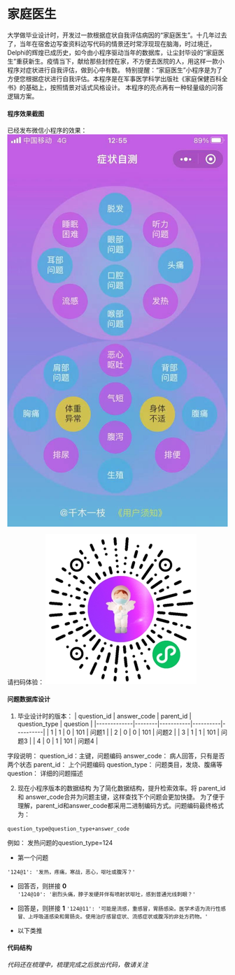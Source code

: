 # 家庭医生
大学做毕业设计时，开发过一款根据症状自我评估病因的“家庭医生”。十几年过去了，当年在宿舍边写查资料边写代码的情景还时常浮现现在脑海，时过境迁，Delphi的辉煌已成历史，如今由小程序驱动当年的数据库，让尘封毕设的“家庭医生”重获新生。疫情当下，献给那些封控在家，不方便去医院的人，用这样一款小程序对症状进行自我评估，做到心中有数。
特别提醒：“家庭医生”小程序是为了方便您根据症状进行自我评估。本程序是在军事医学科学出版社《家庭保健百科全书》的基础上，按照情景对话式风格设计。 本程序的亮点再有一种轻量级的问答逻辑方案。 

#### 程序效果截图
已经发布微信小程序的效果：
![输入图片说明](assets/WechatIMG197.jpeg)

请扫码体验：
![输入图片说明](assets/gh_cc7fc2538239_344.jpeg)

#### 问题数据库设计

1. 毕业设计时的版本：
| question_id | answer_code | parent_id | question_type | question |
|-------------|--------|-----------|----------|----------|
| 1           | 1      | 0         |      101    |    问题1      |
| 2           | 0      | 0         |       101   |    问题2      |
| 3           | 1      | 1         |      101    |    问题3      |
| 4           | 0      | 1         |       101   |    问题4      |

字段说明：
question_id：主键，问题编码
answer_code： 病人回答，只有是否两个状态
parent_id： 上个问题编码
question_type： 问题类目，发烧、腹痛等
question：  详细的问题描述

2. 现在小程序版本的数据结构
为了简化数据结构，提升检索效率。将 parent_id 和 answer_code合并为问题主键，这样查找下个问题会更加快捷。
为了便于理解，parent_id和answer_code都采用二进制编码方式。问题编码最终格式为： 

`question_type@question_type+answer_code`

例如：
发热问题的question_type=124

- 第一个问题

```
'124@1': '发热，疼痛，寒战，恶心，呕吐或腹泻？'
```

- 回答否，则拼接 **0**  
`'124@10': '剧烈头痛，脖子发硬并伴有喷射状呕吐，感到普通光线刺眼？'`

- 回答是，则拼接 **1** 
`'124@11': '可能是流感，重感冒，胃肠感染。医学术语为流行性感冒、上呼吸道感染和胃肠炎。使用治疗感冒症状、流感症状或腹泻的非处方药物。'`

- 以下类推


#### 代码结构

 _代码还在梳理中，梳理完成之后放出代码，敬请关注_ 
